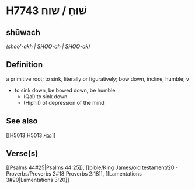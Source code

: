 # H7743 שׁוּחַ / שוח

## shûwach

_(shoo'-akh | SHOO-ah | SHOO-ak)_

## Definition

a primitive root; to sink, literally or figuratively; bow down, incline, humble; v

- to sink down, be bowed down, be humble
  - (Qal) to sink down
  - (Hiphil) of depression of the mind

## See also

[[H5013|H5013 נבא]]

## Verse(s)

[[Psalms 44#25|Psalms 44:25]], [[bible/King James/old testament/20 - Proverbs/Proverbs 2#18|Proverbs 2:18]], [[Lamentations 3#20|Lamentations 3:20]]